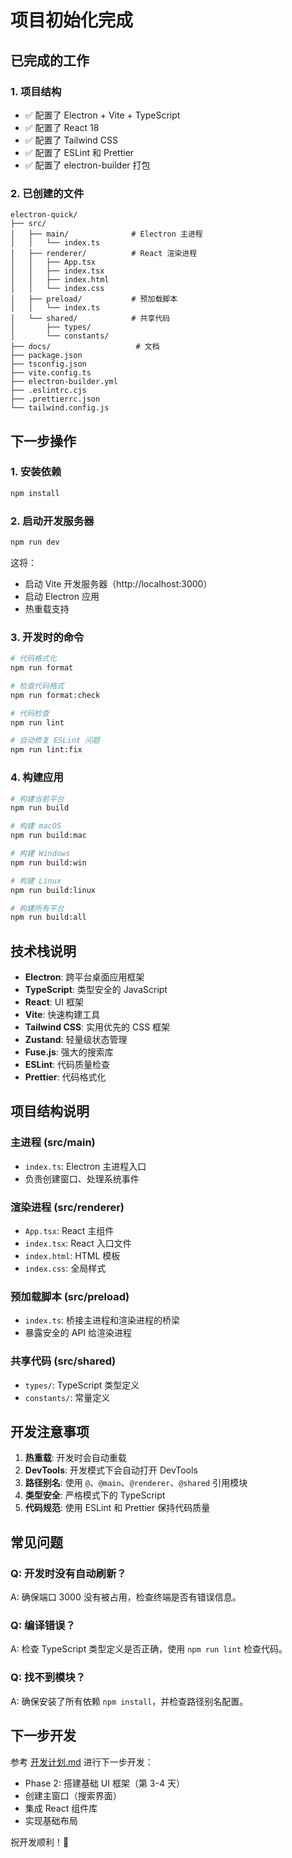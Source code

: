 # 项目初始化完成

## 已完成的工作

### 1. 项目结构
- ✅ 配置了 Electron + Vite + TypeScript
- ✅ 配置了 React 18
- ✅ 配置了 Tailwind CSS
- ✅ 配置了 ESLint 和 Prettier
- ✅ 配置了 electron-builder 打包

### 2. 已创建的文件
```
electron-quick/
├── src/
│   ├── main/              # Electron 主进程
│   │   └── index.ts
│   ├── renderer/          # React 渲染进程
│   │   ├── App.tsx
│   │   ├── index.tsx
│   │   ├── index.html
│   │   └── index.css
│   ├── preload/           # 预加载脚本
│   │   └── index.ts
│   └── shared/            # 共享代码
│       ├── types/
│       └── constants/
├── docs/                   # 文档
├── package.json
├── tsconfig.json
├── vite.config.ts
├── electron-builder.yml
├── .eslintrc.cjs
├── .prettierrc.json
└── tailwind.config.js
```

## 下一步操作

### 1. 安装依赖

```bash
npm install
```

### 2. 启动开发服务器

```bash
npm run dev
```

这将：
- 启动 Vite 开发服务器（http://localhost:3000）
- 启动 Electron 应用
- 热重载支持

### 3. 开发时的命令

```bash
# 代码格式化
npm run format

# 检查代码格式
npm run format:check

# 代码检查
npm run lint

# 自动修复 ESLint 问题
npm run lint:fix
```

### 4. 构建应用

```bash
# 构建当前平台
npm run build

# 构建 macOS
npm run build:mac

# 构建 Windows
npm run build:win

# 构建 Linux
npm run build:linux

# 构建所有平台
npm run build:all
```

## 技术栈说明

- **Electron**: 跨平台桌面应用框架
- **TypeScript**: 类型安全的 JavaScript
- **React**: UI 框架
- **Vite**: 快速构建工具
- **Tailwind CSS**: 实用优先的 CSS 框架
- **Zustand**: 轻量级状态管理
- **Fuse.js**: 强大的搜索库
- **ESLint**: 代码质量检查
- **Prettier**: 代码格式化

## 项目结构说明

### 主进程 (src/main)
- `index.ts`: Electron 主进程入口
- 负责创建窗口、处理系统事件

### 渲染进程 (src/renderer)
- `App.tsx`: React 主组件
- `index.tsx`: React 入口文件
- `index.html`: HTML 模板
- `index.css`: 全局样式

### 预加载脚本 (src/preload)
- `index.ts`: 桥接主进程和渲染进程的桥梁
- 暴露安全的 API 给渲染进程

### 共享代码 (src/shared)
- `types/`: TypeScript 类型定义
- `constants/`: 常量定义

## 开发注意事项

1. **热重载**: 开发时会自动重载
2. **DevTools**: 开发模式下会自动打开 DevTools
3. **路径别名**: 使用 `@`、`@main`、`@renderer`、`@shared` 引用模块
4. **类型安全**: 严格模式下的 TypeScript
5. **代码规范**: 使用 ESLint 和 Prettier 保持代码质量

## 常见问题

### Q: 开发时没有自动刷新？
A: 确保端口 3000 没有被占用，检查终端是否有错误信息。

### Q: 编译错误？
A: 检查 TypeScript 类型定义是否正确，使用 `npm run lint` 检查代码。

### Q: 找不到模块？
A: 确保安装了所有依赖 `npm install`，并检查路径别名配置。

## 下一步开发

参考 [开发计划.md](./docs/开发计划.md) 进行下一步开发：
- Phase 2: 搭建基础 UI 框架（第 3-4 天）
- 创建主窗口（搜索界面）
- 集成 React 组件库
- 实现基础布局

祝开发顺利！🚀
